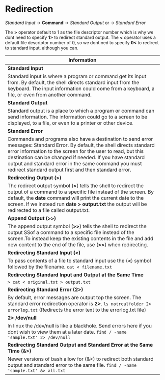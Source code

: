 # Redirection

*Standard Input* -> **Command** -> *Standard Output* or -> *Standard Error*

The **>** operator default to 1 as the file descriptor number which is why we dont need to specify **1>** to redirect standard output. 
The **<** operator uses a default file descriptor number of 0, so we dont ned to specify **0<** to redirect to standard input, although you can. 

| **Information**   |
| --------------|
| **Standard Input** |
| Standard input is where a program or command get its input from. By default, the shell directs standard input from the keyboard. The input information could come from a keyboard, a file, or even from another command.  |
| **Standard Output** |
| Standard output is a place to which a program or command can send information. The information could go to a screen to be displayed, to a file, or even to a printer or other device. |
| **Standard Error** |
| Commands and programs also have a destination to send error messages: Standard Error. By default, the shell directs standard error information to the screen for the user to read, but this destination can be changed if needed. If you have standard output and standard error in the same command you must redirect standard output first and then standard error. |
| **Redirecting Output (>)** |
| The redirect output symbol (**>**) tells the shell to redirect the output of a command to a specific file instead of the screen. By default, the **date** command will print the current date to the screen. If we instead run **date > output.txt** the output will be redirected to a file called output.txt. |
| **Append Output (>>)** |
|The append output symbol (**>>**) tells the shell to redirect the output SSof a command to a specific file instead of the screen.To instead keep the existing contents in the file and add new content to the end of the file, use (**>>**) when redirecting. |
| **Redirecting Standard Input (<)** | 
| To pass contents of a file to standard input use the (**<**) symbol followed by the filename. `cat < filename.txt` |
| **Redirecting Standard Input and Output at the Same Time** |
| `> cat < original.txt > output.txt` | 
| **Redirecting Standard Error (2>)** |
| By default, error messages are output top the screen. The standard error redirection operator is **2>**. `ls notrealfolder 2> errorlog.txt` (Redirects the error text to the errorlog.txt file) |
| **2> /dev/null** |
| In linux the /dev/null is like a blackhole. Send errors here if you dont wish to view them at a later date. `find / -name 'sample.txt' 2> /dev/null` |
| **Redirecting Standard Output and Standard Error at the Same Time (&>)** |
| Newer versions of bash allow for (&>) to redirect both standard output and standard error to the same file. `find / -name 'sample.txt' &> all.txt` |

